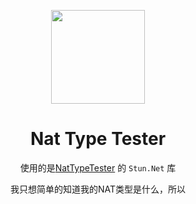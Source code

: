 <div align="center">
<p><img src="./ntt/ntt/ntt.png" height="150"></p> 

# Nat Type Tester

使用的是<a href="https://github.com/HMBSbige/NatTypeTester" target="_blank">NatTypeTester</a> 的 `Stun.Net` 库

<p>我只想简单的知道我的NAT类型是什么，所以</p>

</div>